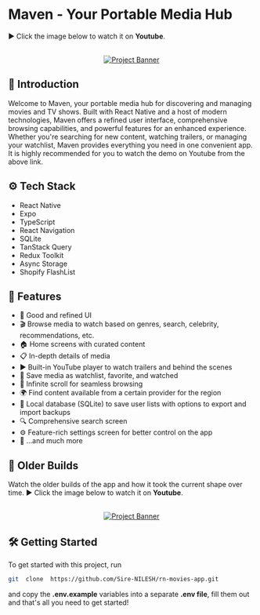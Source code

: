 # Maven - Your Portable Media Hub

▶️ Click the image below to watch it on **Youtube**.

<div  align="center">
	<br />
	<a  href="https://youtu.be/jwsUclcLDR4?si=5dJbvXkD5eCKkF9a"  target="_blank">
		<img  src="https://img.youtube.com/vi/jwsUclcLDR4/maxresdefault.jpg"  alt="Project Banner">
	</a>
	<br />
</div>

## 🤖 Introduction

Welcome to Maven, your portable media hub for discovering and managing movies and TV shows. Built with React Native and a host of modern technologies, Maven offers a refined user interface, comprehensive browsing capabilities, and powerful features for an enhanced experience. Whether you're searching for new content, watching trailers, or managing your watchlist, Maven provides everything you need in one convenient app. It is highly recommended for you to watch the demo on Youtube from the above link.

## ⚙️ Tech Stack

- React Native
- Expo
- TypeScript
- React Navigation
- SQLite
- TanStack Query
- Redux Toolkit
- Async Storage
- Shopify FlashList

## 🚀 Features

- 🎨 Good and refined UI
- 🎬 Browse media to watch based on genres, search, celebrity, recommendations, etc.
- 🏠 Home screens with curated content
- 📋 In-depth details of media
- ▶️ Built-in YouTube player to watch trailers and behind the scenes
- 📌 Save media as watchlist, favorite, and watched
- 🔄 Infinite scroll for seamless browsing
- 🌍 Find content available from a certain provider for the region
- 💾 Local database (SQLite) to save user lists with options to export and import backups
- 🔍 Comprehensive search screen
- ⚙️ Feature-rich settings screen for better control on the app
- 🎁 ...and much more

## 📱 Older Builds

Watch the older builds of the app and how it took the current shape over time.
▶️ Click the image below to watch it on **Youtube**.

<div  align="center">
	<br />
	<a  href="https://youtu.be/kAIJh8BBGwA?si=-1P0c_gVvPdKv8ZP"  target="_blank">
		<img  src="https://img.youtube.com/vi/kAIJh8BBGwA/maxresdefault.jpg"  alt="Project Banner">
	</a>
	<br />
</div>

## 🛠️ Getting Started

To get started with this project, run

```bash
git  clone  https://github.com/Sire-NILESH/rn-movies-app.git
```

and copy the **.env.example** variables into a separate **.env file**, fill them out and that's all you need to get started!
